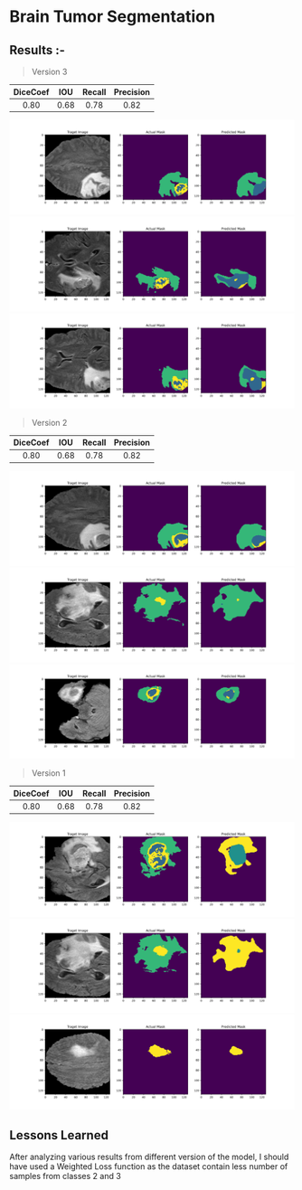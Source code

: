 # Brain Tumor Segmentation

## Results :- 
> Version 3 

| DiceCoef   | IOU    | Recall   | Precision   |
|:----------:|:------:|:--------:|:-----------:|
| 0.80       | 0.68   | 0.78     | 0.82        |

![alt text](./BrainTumor/bratsV3_2.png)
![alt text](./BrainTumor/bratsV3_3.png)
![alt text](./BrainTumor/bratsV3_11.png)


> Version 2

| DiceCoef   | IOU    | Recall   | Precision   |
|:----------:|:------:|:--------:|:-----------:|
| 0.80       | 0.68   | 0.78     | 0.82        |

![alt text](./BrainTumor/bratsV2_8.png)
![alt text](./BrainTumor/bratsV2_3.png)
![alt text](./BrainTumor/bratsV2_2.png)


> Version 1 

| DiceCoef   | IOU    | Recall   | Precision   |
|:----------:|:------:|:--------:|:-----------:|
| 0.80       | 0.68   | 0.78     | 0.82        |

![alt text](./BrainTumor/bratsV1_2.png)
![alt text](./BrainTumor/bratsV1_3.png)
![alt text](./BrainTumor/bratsV1_4.png)

## Lessons Learned
After analyzing various results from different version of the model, I should have used a Weighted Loss function as the dataset contain less number of samples from classes 2 and 3



